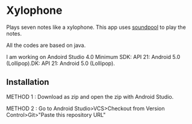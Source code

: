 # Xylophone

Plays seven notes like a xylophone.
This app uses [soundpool](https://developer.android.com/reference/android/media/SoundPool) to play the notes.

All the codes are based on java.

I am working on Andoird Studio 4.0 Minimum SDK: API 21: Android 5.0 (Lollipop).DK: API 21: Android 5.0 (Lollipop).

## Installation

METHOD 1 : Download as zip and open the zip with Android Studio.

METHOD 2 : Go to Android Studio>VCS>Checkout from Version Control>Git>"Paste this repository URL"
